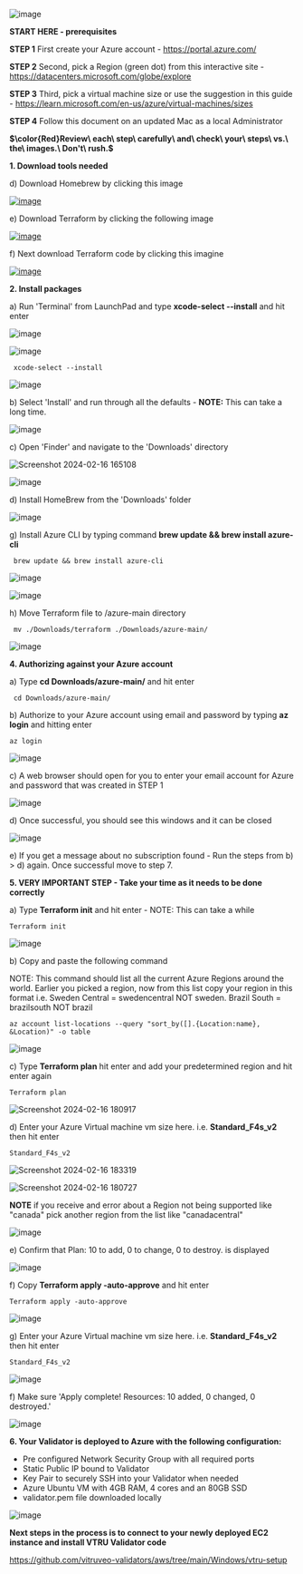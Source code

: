 ![image](https://github.com/vitruveo-validators/azure/assets/157662422/4606795a-2489-4eda-9c5b-5ff2592f62b7)

**START HERE - prerequisites**

**STEP 1** First create your Azure account - https://portal.azure.com/

**STEP 2** Second, pick a Region (green dot) from this interactive site - https://datacenters.microsoft.com/globe/explore

**STEP 3** Third, pick a virtual machine size or use the suggestion in this guide - https://learn.microsoft.com/en-us/azure/virtual-machines/sizes

**STEP 4** Follow this document on an updated Mac as a local Administrator 

**$\color{Red}Review\ each\ step\ carefully\ and\ check\ your\ steps\ vs.\ the\ images.\ Don't\ rush.\$**


**1. Download tools needed**

d) Download Homebrew by clicking this image

[![image](https://github.com/vitruveo-validators/aws/assets/157662422/91cabd9e-45eb-4153-a000-53de5c9672ba)](https://github.com/Homebrew/brew/releases/download/4.2.6/Homebrew-4.2.6.pkg)


e) Download Terraform by clicking the following image

[![image](https://github.com/vitruveo-validators/aws/assets/157662422/1a290c8d-944e-40cd-ac1c-78ffc34b9899)](https://releases.hashicorp.com/terraform/1.7.1/terraform_1.7.1_darwin_amd64.zip)

f) Next download Terraform code by clicking this imagine

[![image](https://github.com/vitruveo-validators/azure/assets/157662422/24e60a58-7e02-4759-92cb-7769dc922e24)
](https://github.com/vitruveo-validators/azure/archive/refs/heads/main.zip)



**2. Install packages**

a) Run 'Terminal' from LaunchPad and type **xcode-select --install** and hit enter

![image](https://github.com/vitruveo-validators/aws/assets/157662422/ff8c8e72-53c8-44db-a801-6c7a8e854d29)

![image](https://github.com/vitruveo-validators/aws/assets/157662422/01627bed-41f2-45f0-afb1-f7a65de2cffa)


     xcode-select --install 

![image](https://github.com/vitruveo-validators/aws/assets/157662422/4cfb2357-af5a-411c-b7ee-9d0e98688bf0)

b) Select 'Install' and run through all the defaults - **NOTE:** This can take a long time.

![image](https://github.com/vitruveo-validators/azure/assets/157662422/d21b0a5b-c9d3-4187-821a-5d9f73c82583)

c) Open 'Finder' and navigate to the 'Downloads' directory


![Screenshot 2024-02-16 165108](https://github.com/vitruveo-validators/azure/assets/157662422/59b19c96-9f49-40f1-bf5b-d80025852971)

![image](https://github.com/vitruveo-validators/azure/assets/157662422/4256dc52-f566-4475-995d-f978fa20da66)



d) Install HomeBrew from the 'Downloads' folder

![image](https://github.com/vitruveo-validators/azure/assets/157662422/d5c56272-6b9b-49e3-974f-1126820fa241)



g) Install Azure CLI by typing command **brew update && brew install azure-cli**


     brew update && brew install azure-cli 

![image](https://github.com/vitruveo-validators/azure/assets/157662422/1a62cfd2-f2f1-4785-ad92-b837a70a44a8)

![image](https://github.com/vitruveo-validators/azure/assets/157662422/64de2fff-c458-44d4-b32f-95511edac70c)

h) Move Terraform file to /azure-main directory


     mv ./Downloads/terraform ./Downloads/azure-main/ 


![image](https://github.com/vitruveo-validators/azure/assets/157662422/f0422e3c-14ab-43e3-94f6-42f92706d655)



**4. Authorizing against your Azure account**


a) Type **cd Downloads/azure-main/** and hit enter

     cd Downloads/azure-main/ 


b) Authorize to your Azure account using email and password by typing **az login** and hitting enter

    az login

![image](https://github.com/vitruveo-validators/azure/assets/157662422/e071a777-5fc4-4d5c-aef2-d0349073e3bf)


c) A web browser should open for you to enter your email account for Azure and password that was created in STEP 1

![image](https://github.com/vitruveo-validators/azure/assets/157662422/dc195203-13ae-41cf-83fa-c1a4331e0d18)


d) Once successful, you should see this windows and it can be closed

![image](https://github.com/vitruveo-validators/azure/assets/157662422/855051ae-863e-4144-bbf3-567fce775521)


e) If you get a message about no subscription found - Run the steps from b) > d) again. Once successful move to step 7.


**5. **VERY IMPORTANT STEP** - Take your time as it needs to be done correctly**


a)  Type **Terraform init** and hit enter - NOTE: This can take a while

    Terraform init

![image](https://github.com/vitruveo-validators/azure/assets/157662422/5b56317e-ea1c-4e7d-802a-29a10c530fec)


b) Copy and paste the following command

   NOTE: This command should list all the current Azure Regions around the world. Earlier you picked a region, now from this list copy your region in this format i.e. 
   Sweden Central = swedencentral NOT sweden. Brazil South = brazilsouth NOT brazil
    
    az account list-locations --query "sort_by([].{Location:name}, &Location)" -o table

![image](https://github.com/vitruveo-validators/azure/assets/157662422/cf00ecfc-f094-483d-a6a6-b01c86e79c7e)


c) Type **Terraform plan** hit enter and add your predetermined region and hit enter again

    Terraform plan

![Screenshot 2024-02-16 180917](https://github.com/vitruveo-validators/azure/assets/157662422/54550406-54aa-4ea9-9374-bd3cd524c33e)


d) Enter your Azure Virtual machine vm size here. i.e. **Standard_F4s_v2** then hit enter

    Standard_F4s_v2

![Screenshot 2024-02-16 183319](https://github.com/vitruveo-validators/azure/assets/157662422/cdbc6ac2-7823-451d-a68a-5abe4fc8d4ea)

![Screenshot 2024-02-16 180727](https://github.com/vitruveo-validators/azure/assets/157662422/c4322dda-3e79-4cb2-adce-b2d0c96543ef)


**NOTE** if you receive and error about a Region not being supported like "canada" pick another region from the list like "canadacentral"

![image](https://github.com/vitruveo-validators/azure/assets/157662422/0e9718cc-79a6-48d5-86ad-f648d16b50ce)

e) Confirm that Plan: 10 to add, 0 to change, 0 to destroy. is displayed

![image](https://github.com/vitruveo-validators/azure/assets/157662422/7de741b9-3f7c-4e14-abb6-3ec7f69bb1b6)


f) Copy **Terraform apply -auto-approve** and hit enter

    Terraform apply -auto-approve

![image](https://github.com/vitruveo-validators/azure/assets/157662422/0c8ee81b-a87c-43c5-9af7-034f3e34b5f3)


g) Enter your Azure Virtual machine vm size here. i.e. **Standard_F4s_v2** then hit enter

    Standard_F4s_v2

![image](https://github.com/vitruveo-validators/azure/assets/157662422/6080fed5-d060-4d1a-80de-658ac3826148)


f) Make sure 'Apply complete! Resources: 10 added, 0 changed, 0 destroyed.'


![image](https://github.com/vitruveo-validators/azure/assets/157662422/de624493-10c5-4009-ad8a-72c26c3ad959)


**6. Your Validator is deployed to Azure with the following configuration:**
   - Pre configured Network Security Group with all required ports
   - Static Public IP bound to Validator
   - Key Pair to securely SSH into your Validator when needed
   - Azure Ubuntu VM with 4GB RAM, 4 cores and an 80GB SSD
   - validator.pem file downloaded locally

![image](https://github.com/vitruveo-validators/azure/assets/157662422/ea822892-cb0e-46bb-9b08-6469e43b685d)




**Next steps in the process is to connect to your newly deployed EC2 instance and install VTRU Validator code**



https://github.com/vitruveo-validators/aws/tree/main/Windows/vtru-setup

